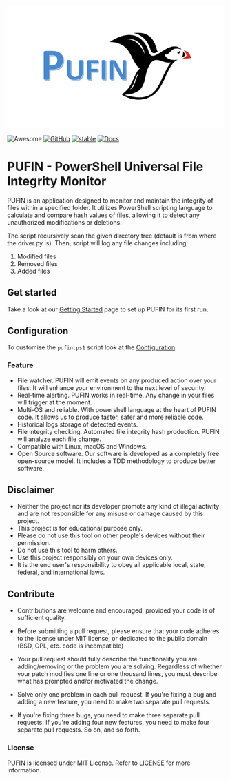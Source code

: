 <p align="center"><img src="/docs/assets/pufin.png" alt="logo" /></p>

![Awesome](https://awesome.re/badge.svg)
[![GitHub](https://img.shields.io/github/license/darkoid/pufin)](https://github.com/darkoid/pufin/blob/main/LICENSE)
[![stable](http://badges.github.io/stability-badges/dist/stable.svg)](http://github.com/darkoid/pufin)
[![Docs](https://img.shields.io/badge/Web-Docs-brightgreen)](https://documentation.achiefs.com/)

# PUFIN - PowerShell Universal File Integrity Monitor

PUFIN is an application designed to monitor and maintain the integrity of files within a specified folder. It utilizes PowerShell scripting language to calculate and compare hash values of files, allowing it to detect any unauthorized modifications or deletions.

The script recursively scan the given directory tree (default is from where the driver.py is). Then, script will log any file changes including;

1. Modified files
2. Removed files
3. Added files

## Get started
 
Take a look at our [Getting Started](docs/get-started.md) page to set up PUFIN for its first run.

## Configuration
To customise the `pufin.ps1` script look at the [Configuration](config/variables.md).

### Feature
- File watcher. PUFIN will emit events on any produced action over your files. It will enhance your environment to the next level of security.
- Real-time alerting. PUFIN works in real-time. Any change in your files will trigger at the moment.
- Multi-OS and reliable. With powershell language at the heart of PUFIN code. It allows us to produce faster, safer and more reliable code.
- Historical logs storage of detected events.
- File integrity checking. Automated file integrity hash production. PUFIN will analyze each file change.
- Compatible with Linux, macOS and Windows.
- Open Source software. Our software is developed as a completely free open-source model. It includes a TDD methodology to produce better software.

## Disclaimer
- Neither the project nor its developer promote any kind of illegal activity and are not responsible for any misuse or damage caused by this project.
- This project is for educational purpose only.
- Please do not use this tool on other people's devices without their permission.
- Do not use this tool to harm others.
- Use this project responsibly on your own devices only.
- It is the end user's responsibility to obey all applicable local, state, federal, and international laws.

## Contribute

- Contributions are welcome and encouraged, provided your code is of sufficient quality. 

- Before submitting a pull request, please ensure that your code adheres to the license under MIT license, or dedicated to the public domain (BSD, GPL, etc. code is incompatible)

- Your pull request should fully describe the functionality you are adding/removing or the problem you are solving. Regardless of whether your patch modifies one line or one thousand lines, you must describe what has prompted and/or motivated the change.

- Solve only one problem in each pull request. If you're fixing a bug and adding a new feature, you need to make two separate pull requests.

- If you're fixing three bugs, you need to make three separate pull requests. If you're adding four new features, you need to make four separate pull requests. So on, and so forth.

### License

PUFIN is licensed under MIT License. Refer to [LICENSE](./LICENSE) for more information.

